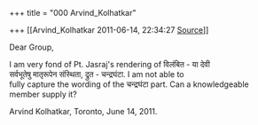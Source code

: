 +++
title = "000 Arvind_Kolhatkar"

+++
[[Arvind_Kolhatkar	2011-06-14, 22:34:27 [Source](https://groups.google.com/g/samskrita/c/xuf_VrMoVyg)]]



Dear Group,

I am very fond of Pt. Jasraj's rendering of विलंबित - या देवी  
सर्वभूतेषु मातृरूपेन संस्थिता, द्रुत - चन्द्रघंटा. I am not able to  
fully capture the wording of the चन्द्रघंटा part. Can a knowledgeable  
member supply it?

Arvind Kolhatkar, Toronto, June 14, 2011.

